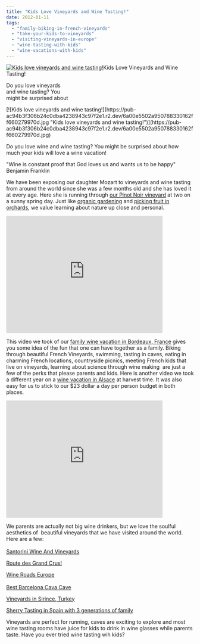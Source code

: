 ```yaml
---
title: "Kids Love Vineyards and Wine Tasting!"
date: 2012-01-11
tags: 
  - "family-biking-in-french-vineyards"
  - "take-your-kids-to-vineyards"
  - "visiting-vineyards-in-europe"
  - "wine-tasting-with-kids"
  - "wine-vacations-with-kids"
---
```


[![Kids love vineyards and wine tasting!](https://pub-ac94b3f306b24c0dba4238943c97f2e1.r2.dev/6a00e5502a950788330168e55b9351970c.jpg "Kids love vineyards and wine tasting!")](https://pub-ac94b3f306b24c0dba4238943c97f2e1.r2.dev/6a00e5502a950788330168e55b9351970c.jpg)Kids Love Vineyards and Wine Tasting!

Do you love vineyards  
and wine tasting? You  
might be surprised about

<!--more--> [![Kids love vineyards and wine tasting!](https://pub-ac94b3f306b24c0dba4238943c97f2e1.r2.dev/6a00e5502a950788330162ff660279970d.jpg "Kids love vineyards and wine tasting!")](https://pub-ac94b3f306b24c0dba4238943c97f2e1.r2.dev/6a00e5502a950788330162ff660279970d.jpg)  
  
Do you love wine and wine tasting? You might be surprised about how much your kids will love a wine vacation!  
  
"Wine is constant proof that God loves us and wants us to be happy" Benjamin Franklin  
  
We have been exposing our daughter Mozart to vineyards and wine tasting from around the world since she was a few months old and she has loved it at every age. Here she is running through [our Pinot Noir vineyard](http://soultravelers3new.local/2006/08/home-and-hous-1.html "our pinot noir vineyard") at two on a sunny spring day. Just like [organic gardening](http://soultravelers3new.local/2010/05/travel-organic-garden-homeschool-green-unschool-nature-unit-study-lessons-from-gardening-travel-.html "organic gardening") and [picking fruit in orchards](http://soultravelers3new.local/2010/06/free-travel-food-helps-a-cheap-budget-family-travel-international-travel-tips.html "picking fruit in orchards"), we value learning about nature up close and personal.  
  

<iframe src="http://www.youtube.com/embed/6jYiqGE2VjQ" frameborder="0" height="315" width="420"></iframe>

  
  
This video we took of our [family wine vacation in Bordeaux, France](http://soultravelers3new.local/2009/05/biking-st-emilion-bordeaux-vineyards-in-france-wine-country.html "family wine vacation in Bordeaux, France") gives you some idea of the fun that one can have together as a family. Biking through beautiful French Vineyards, swimming, tasting in caves, eating in charming French locations, countryside picnics, meeting French kids that live on vineyards, learning about science through wine making  are just a few of the perks that please parents and kids. Here is another video we took a different year on a [wine vacation in Alsace](http://soultravelers3new.local/2009/01/route-des-vins-dalsace-france-at-grape-harvest.html "wine vacation in Alsace") at harvest time. It was also easy for us to stick to our $23 dollar a day per person budget in both places.  
  

<iframe src="http://www.youtube.com/embed/GbduuBlMN50" frameborder="0" height="315" width="420"></iframe>

  
  
We parents are actually not big wine drinkers, but we love the soulful aesthetics of  beautiful vineyards that we have visited around the world. Here are a few:  
[  
Santorini Wine And Vineyards](http://soultravelers3new.local/2007/06/santorini-wine.html "Satorini wine and vineyards")  
  
[Route des Grand Crus!](http://soultravelers3new.local/2006/10/route-des-grand.html "family wine vacation ")  
  
[Wine Roads Europe](http://soultravelers3new.local/2006/10/wine-roads-bacc.html "wine roads europe")  
[  
Best Barcelona Cava Cave](http://soultravelers3new.local/2011/11/-barcelona-cava-cave-spanish-wine-catalan-champagne.html "best barcelona cava cave")  
  
[Vineyards in Sirince, Turkey](http://soultravelers3new.local/2007/07/sirince-charms.html "vineyards in Sirince Turkey")  
  
[Sherry Tasting in Spain with 3 generations of family](http://soultravelers3new.local/2007/03/horses-and-sher.html "sherry tasting in Spain with 3 generations")  
  
Vineyards are perfect for running, caves are exciting to explore and most wine tasting rooms have juice for kids to drink in wine glasses while parents taste. Have you ever tried wine tasting wih kids?
